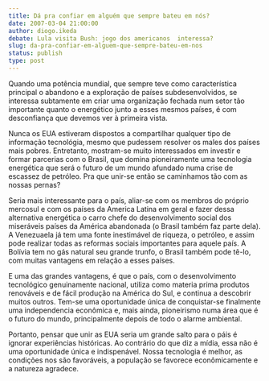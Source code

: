 ```yaml
---
title: Dá pra confiar em alguém que sempre bateu em nós?
date: 2007-03-04 21:00:00
author: diogo.ikeda
debate: Lula visita Bush: jogo dos americanos  interessa?
slug: da-pra-confiar-em-alguem-que-sempre-bateu-em-nos
status: publish 
type: post
---
```


Quando uma potência mundial, que sempre teve como característica principal o abandono e a exploração de países subdesenvolvidos, se interessa subtamente em criar uma organização fechada num setor tão importante quanto o energético junto a esses mesmos países, é com desconfiança que devemos ver à primeira vista.  

Nunca os EUA estiveram dispostos a compartilhar qualquer tipo de informação tecnológia, mesmo que pudessem resolver os males dos países mais pobres. Entretanto, mostram-se muito interessados em investir e formar parcerias com o Brasil, que domina pioneiramente uma tecnologia energética que será o futuro de um mundo afundado numa crise de escassez de petróleo. Pra que unir-se então se caminhamos tão com as nossas pernas?  

Seria mais interessante para o país, aliar-se com os membros do próprio mercosul e com os países da America Latina em geral e fazer dessa alternativa energética o carro chefe do desenvolvimento social dos miseráveis países da América abandonada (o Brasil também faz parte dela). A Venezuaela já tem uma fonte inestimável de riqueza, o petróleo, e assim pode realizar todas as reformas sociais importantes para aquele país. A Bolívia tem no gás natural seu grande trunfo, o Brasil também pode tê-lo, com muitas vantagens em relação a esses países.  

E uma das grandes vantagens, é que o país, com o desenvolvimento tecnológico genuinamente nacional, utiliza como materia prima produtos renováveis e de fácil produção na América do Sul, e continua a descobrir muitos outros. Tem-se uma oportunidade única de conquistar-se finalmente uma independencia econômica e, mais ainda, pioneirismo numa área que é o futuro do mundo, principalmente depois de todo o alarme ambiental.  

Portanto, pensar que unir as EUA seria um grande salto para o páis é ignorar experiências históricas. Ao contrário do que diz a mídia, essa não é uma oportunidade única e indispenável. Nossa tecnologia é melhor, as condições nos são favoráveis, a população se favorece econômicamente e a natureza agradece.
